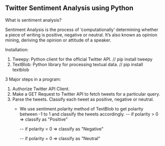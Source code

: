 Twitter Sentiment Analysis using Python
---------------------------------------

What is sentiment analysis?

Sentiment Analysis is the process of ‘computationally’ determining whether a piece of writing is positive, negative or neutral. It’s also known as opinion mining, deriving the opinion or attitude of a speaker.


Installation:

1. Tweepy: Python client for the official Twitter API.
// pip install tweepy
2. TextBlob: Python library for processing textual data.
// pip install textblob

3 Major steps in a program:

1. Authorize Twitter API Client.
2. Make a GET Request to Twitter API to fetch tweets for a particular query.
3. Parse the tweets. Classify each tweet as positive, negative or neutral.
   - We use sentiment.polarity method of TextBlob to get polarity between -1 to 1 and classify the tweets accordingly.
     -- if polarity > 0 => classify as "Positive"
     
     -- if polarity < 0 => classify as "Negative"
     
     -- if polarity = 0 => classify as "Neutral"
